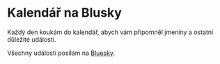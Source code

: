 # Kalendář na Blusky

Každý den koukám do kalendář, abych vám připomněl jmeniny a ostatní důležité události.

Všechny události posílám na [Bluesky](https://bsky.app/profile/kalendar.bsky.social).